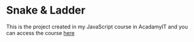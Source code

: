 # Snake & Ladder

This is the project created in my JavaScript course in AcadamyIT and you can access the course [here](https://academyit.net/products/javascript)
